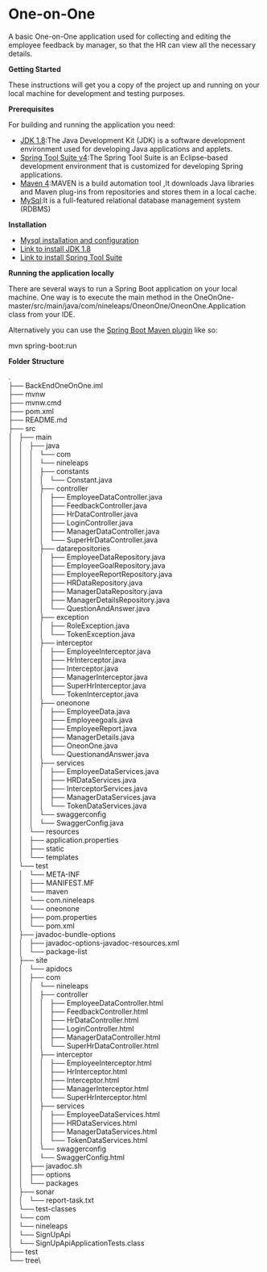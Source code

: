#
# One-on-One

A basic One-on-One application used for collecting and editing the employee feedback by manager, so that the HR can view all the necessary details.

**Getting Started**

These instructions will get you a copy of the project up and running on your local machine for development and testing purposes.

**Prerequisites**

For building and running the application you need:

- [JDK 1.8](http://www.oracle.com/technetwork/java/javase/downloads/jdk8-downloads-2133151.html):The Java Development Kit (JDK) is a software development environment used for developing Java applications and applets.
- [Spring Tool Suite v4](https://spring.io/tools):The Spring Tool Suite  is an Eclipse-based development environment that is customized for developing Spring applications.
- [Maven 4](https://maven.apache.org/):MAVEN is a build automation tool ,It downloads Java libraries and Maven plug-ins from repositories and stores them in a local cache.
- [MySql](https://www.mysql.com/):It is a full-featured relational database management system (RDBMS)


**Installation**

- [Mysql installation and configuration](https://support.rackspace.com/how-to/installing-mysql-server-on-ubuntu/)
- [Link to install JDK 1.8](http://tipsonubuntu.com/2016/07/31/install-oracle-java-8-9-ubuntu-16-04-linux-mint-18)
- [Link to install Spring Tool Suite](https://spring.io/tools)


**Running the application locally**

There are several ways to run a Spring Boot application on your local machine. One way is to execute the main method in the OneOnOne-master/src/main/java/com/nineleaps/OneonOne/OneonOne.Application  class from your IDE.

Alternatively you can use the [Spring Boot Maven plugin](https://docs.spring.io/spring-boot/docs/current/reference/html/build-tool-plugins-maven-plugin.html) like so:

mvn spring-boot:run

**Folder Structure**
<!-- prettier-ignore-start -->
.\
├── BackEndOneOnOne.iml\
├── mvnw\
├── mvnw.cmd\
├── pom.xml\
├── README.md\
├── src\
│   ├── main\
│   │   ├── java\
│   │   │   └── com\
│   │   │       └── nineleaps\
│   │   │           ├── constants\
│   │   │           │   └── Constant.java\
│   │   │           ├── controller\
│   │   │           │   ├── EmployeeDataController.java\
│   │   │           │   ├── FeedbackController.java\
│   │   │           │   ├── HrDataController.java\
│   │   │           │   ├── LoginController.java\
│   │   │           │   ├── ManagerDataController.java\
│   │   │           │   └── SuperHrDataController.java\
│   │   │           ├── datarepositories\
│   │   │           │   ├── EmployeeDataRepository.java\
│   │   │           │   ├── EmployeeGoalRepository.java\
│   │   │           │   ├── EmployeeReportRepository.java\
│   │   │           │   ├── HRDataRepository.java\
│   │   │           │   ├── ManagerDataRepository.java\
│   │   │           │   ├── ManagerDetailsRepository.java\
│   │   │           │   └── QuestionAndAnswer.java\
│   │   │           ├── exception\
│   │   │           │   ├── RoleException.java\
│   │   │           │   └── TokenException.java\
│   │   │           ├── interceptor\
│   │   │           │   ├── EmployeeInterceptor.java\
│   │   │           │   ├── HrInterceptor.java\
│   │   │           │   ├── Interceptor.java\
│   │   │           │   ├── ManagerInterceptor.java\
│   │   │           │   ├── SuperHrInterceptor.java\
│   │   │           │   └── TokenInterceptor.java\
│   │   │           ├── oneonone\
│   │   │           │   ├── EmployeeData.java\
│   │   │           │   ├── Employeegoals.java\
│   │   │           │   ├── EmployeeReport.java\
│   │   │           │   ├── ManagerDetails.java\
│   │   │           │   ├── OneonOne.java\
│   │   │           │   └── QuestionandAnswer.java\
│   │   │           ├── services\
│   │   │           │   ├── EmployeeDataServices.java\
│   │   │           │   ├── HRDataServices.java\
│   │   │           │   ├── InterceptorServices.java\
│   │   │           │   ├── ManagerDataServices.java\
│   │   │           │   └── TokenDataServices.java\
│   │   │           └── swaggerconfig\
│   │   │               └── SwaggerConfig.java\
│   │   └── resources\
│   │       ├── application.properties\
│   │       ├── static\
│   │       └── templates\
│   └── test\
│   │   └── META-INF\
│   │       ├── MANIFEST.MF\
│   │       └── maven\
│   │           └── com.nineleaps\
│   │               └── oneonone\
│   │                   ├── pom.properties\
│   │                   └── pom.xml\
│   ├── javadoc-bundle-options\
│   │   ├── javadoc-options-javadoc-resources.xml\
│   │   └── package-list\
│   ├── site\
│   │   └── apidocs\
│   │       ├── com\
│   │       │   └── nineleaps\
│   │       │       ├── controller\
│   │       │       │   ├── EmployeeDataController.html\
│   │       │       │   ├── FeedbackController.html\
│   │       │       │   ├── HrDataController.html\
│   │       │       │   ├── LoginController.html\
│   │       │       │   ├── ManagerDataController.html\
│   │       │       │   └── SuperHrDataController.html\
│   │       │       ├── interceptor\
│   │       │       │   ├── EmployeeInterceptor.html\
│   │       │       │   ├── HrInterceptor.html\
│   │       │       │   ├── Interceptor.html\
│   │       │       │   ├── ManagerInterceptor.html\
│   │       │       │   └── SuperHrInterceptor.html\
│   │       │       ├── services\
│   │       │       │   ├── EmployeeDataServices.html\
│   │       │       │   ├── HRDataServices.html\
│   │       │       │   ├── ManagerDataServices.html\
│   │       │       │   └── TokenDataServices.html\
│   │       │       └── swaggerconfig\
│   │       │           └── SwaggerConfig.html\
│   │       ├── javadoc.sh\
│   │       ├── options\
│   │       └── packages\
│   ├── sonar\
│   │   └── report-task.txt\
│   └── test-classes\
│       └── com\
│           └── nineleaps\
│               └── SignUpApi\
│                   └── SignUpApiApplicationTests.class\
├── test\
└── tree\
<!-- prettier-ignore-end -->
